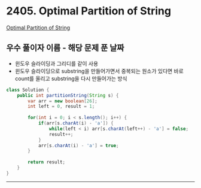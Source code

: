 # 2405. Optimal Partition of String

[Optimal Partition of String](https://leetcode.com/problems/optimal-partition-of-string/)

## 우수 풀이자 이름 - 해당 문제 푼 날짜

- 윈도우 슬라이딩과 그리디를 같이 사용
- 윈도우 슬라이딩으로 substring을 만들어가면서 중복되는 원소가 있다면 바로 count를 올리고 substring을 다시 만들어가는 방식

```java
class Solution {
    public int partitionString(String s) {
        var arr = new boolean[26];
        int left = 0, result = 1;
        
        for(int i = 0; i < s.length(); i++) {
            if(arr[s.charAt(i) - 'a']) {
                while(left < i) arr[s.charAt(left++) - 'a'] = false;
                result++;
            }
            arr[s.charAt(i) - 'a'] = true;
        }
        
        return result;
    }
}
```

---
